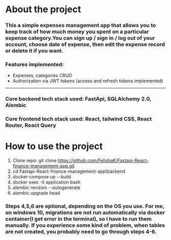 # About the project

### This a simple expenses management app that allows you to keep track of how much money you spent on a particular expense category.You can sign up / sign in / log out of your account, choose date of expense, then edit the expense record or delete it if you want.

### Features implemented:

- Expenses, categories CRUD
- Authorization via JWT tokens (access and refresh tokens implemented)

---

### Core backend tech stack used: FastApi, SQLAlchemy 2.0, Alembic

### Core frontend tech stack used: React, tailwind CSS, React Router, React Query

# How to use the project

1. Clone repo: git clone https://github.com/FelishaK/Fastapi-React-finance-management-app.git
2. cd Fastapi-React-finance-management-app\backend 
3. docker-compose up --build
4. docker exec -it application bash
4. alembic revision --autogenerate
6. alembic upgrade head
### Steps 4,5,6 are optional, depending on the OS you use. For me, on windows 10, migrations are not run automatically via docker container(I get error in the terminal), so I have to run them manually. If you experience some kind of problem, when tables are not created, you probably need to go through steps 4-6.
